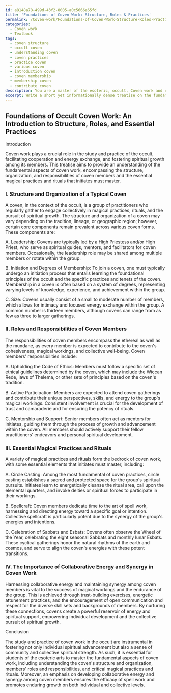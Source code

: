 ```yaml
---
id: a8148a78-499d-43f2-8005-a0c5666a65fd
title: 'Foundations of Coven Work: Structure, Roles & Practices'
permalink: /Coven-work/Foundations-of-Coven-Work-Structure-Roles-Practices/
categories:
  - Coven work
  - Textbook
tags:
  - coven structure
  - occult coven
  - understanding coven
  - coven practices
  - practice coven
  - various coven
  - introduction coven
  - coven membership
  - membership coven
  - contribute coven
description: You are a master of the esoteric, occult, Coven work and education, you have written many textbooks on the subject in ways that provide students with rich and deep understanding of the subject. You are being asked to write textbook-like sections on a topic and you do it with full context, explainability, and reliability in accuracy to the true facts of the topic at hand, in a textbook style that a student would easily be able to learn from, in a rich, engaging, and contextual way. Always include relevant context (such as formulas and history), related concepts, and in a way that someone can gain deep insights from.
excerpt: Write a short yet informationally dense treatise on the fundamentals of coven work in the occult, discussing the roles and responsibilities of its members, the structure and organization of a typical coven, and essential magical practices and rituals that initiates need to master. Highlight the importance of collaborative energy and synergy among coven members for successful spell work and spiritual growth.
---
```


## Foundations of Occult Coven Work: An Introduction to Structure, Roles, and Essential Practices

Introduction

Coven work plays a crucial role in the study and practice of the occult, facilitating cooperation and energy exchange, and fostering spiritual growth among its members. This treatise aims to provide an understanding of the fundamental aspects of coven work, encompassing the structure, organization, and responsibilities of coven members and the essential magical practices and rituals that initiates must master.

### I. Structure and Organization of a Typical Coven

A coven, in the context of the occult, is a group of practitioners who regularly gather to engage collectively in magical practices, rituals, and the pursuit of spiritual growth. The structure and organization of a coven may vary depending on the tradition, lineage, or geographic region; however, certain core components remain prevalent across various coven forms. These components are:

A. Leadership: Covens are typically led by a High Priestess and/or High Priest, who serve as spiritual guides, mentors, and facilitators for coven members. Occasionally, the leadership role may be shared among multiple members or rotate within the group.

B. Initiation and Degrees of Membership: To join a coven, one must typically undergo an initiation process that entails learning the foundational principles of the occult and the specific practices and tenets of the coven. Membership in a coven is often based on a system of degrees, representing varying levels of knowledge, experience, and achievement within the group.

C. Size: Covens usually consist of a small to moderate number of members, which allows for intimacy and focused energy exchange within the group. A common number is thirteen members, although covens can range from as few as three to larger gatherings.

### II. Roles and Responsibilities of Coven Members

The responsibilities of coven members encompass the ethereal as well as the mundane, as every member is expected to contribute to the coven's cohesiveness, magical workings, and collective well-being. Coven members' responsibilities include:

A. Upholding the Code of Ethics: Members must follow a specific set of ethical guidelines determined by the coven, which may include the Wiccan Rede, laws of Thelema, or other sets of principles based on the coven's tradition.

B. Active Participation: Members are expected to attend coven gatherings and contribute their unique perspectives, skills, and energy to the group's magical workings. Consistent involvement is crucial for the development of trust and camaraderie and for ensuring the potency of rituals.

C. Mentorship and Support: Senior members often act as mentors for initiates, guiding them through the process of growth and advancement within the coven. All members should actively support their fellow practitioners' endeavors and personal spiritual development.

### III. Essential Magical Practices and Rituals

A variety of magical practices and rituals form the bedrock of coven work, with some essential elements that initiates must master, including:

A. Circle Casting: Among the most fundamental of coven practices, circle casting establishes a sacred and protected space for the group's spiritual pursuits. Initiates learn to energetically cleanse the ritual area, call upon the elemental quarters, and invoke deities or spiritual forces to participate in their workings.

B. Spellcraft: Coven members dedicate time to the art of spell work, harnessing and directing energy toward a specific goal or intention. Collective spellcraft is particularly potent due to the synergy of the group's energies and intentions.

C. Celebration of Sabbats and Esbats: Covens often observe the Wheel of the Year, celebrating the eight seasonal Sabbats and monthly lunar Esbats. These cyclical gatherings honor the natural rhythms of the earth and cosmos, and serve to align the coven's energies with these potent transitions.

### IV. The Importance of Collaborative Energy and Synergy in Coven Work

Harnessing collaborative energy and maintaining synergy among coven members is vital to the success of magical workings and the endurance of the group. This is achieved through trust-building exercises, energetic attunement practices, and the encouragement of open communication and respect for the diverse skill sets and backgrounds of members. By nurturing these connections, covens create a powerful reservoir of energy and spiritual support, empowering individual development and the collective pursuit of spiritual growth.

Conclusion

The study and practice of coven work in the occult are instrumental in fostering not only individual spiritual advancement but also a sense of community and collective spiritual strength. As such, it is essential for students of the esoteric arts to master the fundamental aspects of coven work, including understanding the coven's structure and organization, members' roles and responsibilities, and critical magical practices and rituals. Moreover, an emphasis on developing collaborative energy and synergy among coven members ensures the efficacy of spell work and promotes enduring growth on both individual and collective levels.
